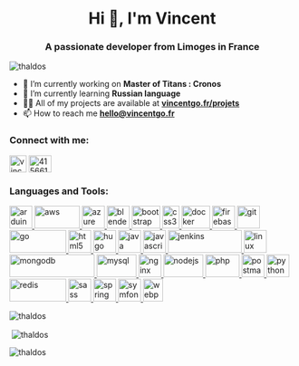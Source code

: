 <h1 align="center">Hi 👋, I'm Vincent</h1>
<h3 align="center">A passionate developer from Limoges in France</h3>

<p align="left"> <img src="https://komarev.com/ghpvc/?username=thaldos&label=Profile%20views&color=0e75b6&style=flat" alt="thaldos" /> </p>

- 🔭 I’m currently working on **Master of Titans : Cronos**
- 🌱 I’m currently learning **Russian language**
- 👨‍💻 All of my projects are available at **[vincentgo.fr/projets](https://vincentgo.fr/projets/)**
- 📫 How to reach me **hello@vincentgo.fr**

<h3 align="left">Connect with me:</h3>
<p align="left">
<a href="https://linkedin.com/in/vincent-godé-b3770476/" target="blank"><img align="center" src="https://image.flaticon.com/icons/png/512/174/174857.png" alt="vincent godé" height="30" width="30" /></a>
<a href="https://stackoverflow.com/users/4156612" target="blank"><img align="center" src="https://upload.wikimedia.org/wikipedia/commons/e/ef/Stack_Overflow_icon.svg" alt="4156612" height="30" width="40" /></a>
</p>

<h3 align="left">Languages and Tools:</h3>
<p align="left"> <a href="https://www.arduino.cc/" target="_blank"> <img src="https://cdn.worldvectorlogo.com/logos/arduino-1.svg" alt="arduino" width="40" height="40"/> </a> <a href="https://aws.amazon.com" target="_blank"> <img src="https://fr.mti.com/wp-content/uploads/2017/06/AWS-Logo.jpg" alt="aws" width="80" height="40"/> </a> <a href="https://azure.microsoft.com/en-in/" target="_blank"> <img src="https://www.vectorlogo.zone/logos/microsoft_azure/microsoft_azure-icon.svg" alt="azure" width="40" height="40"/> </a> <a href="https://www.blender.org/" target="_blank"> <img src="https://download.blender.org/branding/community/blender_community_badge_white.svg" alt="blender" width="40" height="40"/> </a> <a href="https://getbootstrap.com" target="_blank"> <img src="https://upload.wikimedia.org/wikipedia/commons/thumb/b/b2/Bootstrap_logo.svg/512px-Bootstrap_logo.svg.png" alt="bootstrap" width="50" height="40"/> </a> <a href="https://www.w3schools.com/css/" target="_blank"> <img src="https://upload.wikimedia.org/wikipedia/commons/thumb/d/d5/CSS3_logo_and_wordmark.svg/363px-CSS3_logo_and_wordmark.svg.png" alt="css3" width="30" height="40"/> </a> <a href="https://www.docker.com/" target="_blank"> <img src="https://www.docker.com/sites/default/files/d8/styles/role_icon/public/2019-07/Moby-logo.png?itok=sYH_JEaJ" alt="docker" width="50" height="40"/> </a> <a href="https://firebase.google.com/" target="_blank"> <img src="https://www.vectorlogo.zone/logos/firebase/firebase-icon.svg" alt="firebase" width="40" height="40"/> </a> <a href="https://git-scm.com/" target="_blank"> <img src="https://www.vectorlogo.zone/logos/git-scm/git-scm-icon.svg" alt="git" width="40" height="40"/> </a> <a href="https://golang.org" target="_blank"> <img src="https://upload.wikimedia.org/wikipedia/commons/thumb/2/23/Go_Logo_Aqua.svg/1920px-Go_Logo_Aqua.svg.png" alt="go" width="100" height="40"/> </a> <a href="https://www.w3.org/html/" target="_blank"> <img src="https://upload.wikimedia.org/wikipedia/commons/thumb/6/61/HTML5_logo_and_wordmark.svg/512px-HTML5_logo_and_wordmark.svg.png" alt="html5" width="40" height="40"/> </a> <a href="https://gohugo.io/" target="_blank"> <img src="https://api.iconify.design/logos-hugo.svg" alt="hugo" width="40" height="40"/> </a> <a href="https://www.java.com" target="_blank"> <img src="https://www.solutions-numeriques.com/wp-content/uploads/2016/03/java.png" alt="java" width="40" height="40"/> </a> <a href="https://developer.mozilla.org/en-US/docs/Web/JavaScript" target="_blank"> <img src="https://upload.wikimedia.org/wikipedia/commons/thumb/9/99/Unofficial_JavaScript_logo_2.svg/512px-Unofficial_JavaScript_logo_2.svg.png" alt="javascript" width="40" height="40"/> </a> <a href="https://www.jenkins.io" target="_blank"> <img src="https://upload.wikimedia.org/wikipedia/commons/thumb/e/e3/Jenkins_logo_with_title.svg/799px-Jenkins_logo_with_title.svg.png" alt="jenkins" width="130" height="40"/> </a> <a href="https://www.linux.org/" target="_blank"> <img src="https://upload.wikimedia.org/wikipedia/commons/thumb/3/35/Tux.svg/200px-Tux.svg.png" alt="linux" width="40" height="40"/> </a> <a href="https://www.mongodb.com/" target="_blank"> <img src="https://upload.wikimedia.org/wikipedia/fr/thumb/4/45/MongoDB-Logo.svg/527px-MongoDB-Logo.svg.png" alt="mongodb" width="150" height="40"/> </a> <a href="https://www.mysql.com/" target="_blank"> <img src="https://upload.wikimedia.org/wikipedia/fr/thumb/6/62/MySQL.svg/langfr-1920px-MySQL.svg.png" alt="mysql" width="70" height="40"/> </a> <a href="https://www.nginx.com" target="_blank"> <img src="https://www.nginx.com/wp-content/uploads/2020/05/NGINX-product-icon.svg" alt="nginx" width="40" height="40"/> </a> <a href="https://nodejs.org" target="_blank"> <img src="https://upload.wikimedia.org/wikipedia/commons/thumb/d/d9/Node.js_logo.svg/590px-Node.js_logo.svg.png" alt="nodejs" width="70" height="40"/> </a> <a href="https://www.php.net" target="_blank"> <img src="https://upload.wikimedia.org/wikipedia/commons/thumb/3/31/Webysther_20160423_-_Elephpant.svg/350px-Webysther_20160423_-_Elephpant.svg.png" alt="php" width="60" height="40"/> </a> <a href="https://postman.com" target="_blank"> <img src="https://www.vectorlogo.zone/logos/getpostman/getpostman-icon.svg" alt="postman" width="40" height="40"/> </a> <a href="https://www.python.org" target="_blank"> <img src="https://upload.wikimedia.org/wikipedia/commons/thumb/c/c3/Python-logo-notext.svg/110px-Python-logo-notext.svg.png" alt="python" width="40" height="40"/> </a> <a href="https://redis.io" target="_blank"> <img src="https://upload.wikimedia.org/wikipedia/fr/thumb/6/6b/Redis_Logo.svg/467px-Redis_Logo.svg.png" alt="redis" width="100" height="40"/> </a> <a href="https://sass-lang.com" target="_blank"> <img src="https://cdn.worldvectorlogo.com/logos/sass-1.svg" alt="sass" width="40" height="40"/> </a> <a href="https://spring.io/" target="_blank"> <img src="https://www.vectorlogo.zone/logos/springio/springio-icon.svg" alt="spring" width="40" height="40"/> </a> <a href="https://symfony.com" target="_blank"> <img src="https://symfony.com/logos/symfony_black_03.svg" alt="symfony" width="40" height="40"/> </a> <a href="https://webpack.js.org" target="_blank"> <img src="https://upload.wikimedia.org/wikipedia/commons/thumb/c/c1/Webpack.png/800px-Webpack.png" alt="webpack" width="35" height="40"/> </a> </p>


<p><img align="center" src="https://github-readme-stats.vercel.app/api/top-langs?username=thaldos&show_icons=true&locale=en&layout=compact" alt="thaldos" /></p>

<p>&nbsp;<img align="center" src="https://github-readme-stats.vercel.app/api?username=thaldos&show_icons=true&locale=en" alt="thaldos" /></p>

<p><img align="center" src="https://github-readme-streak-stats.herokuapp.com/?user=thaldos&" alt="thaldos" /></p>
